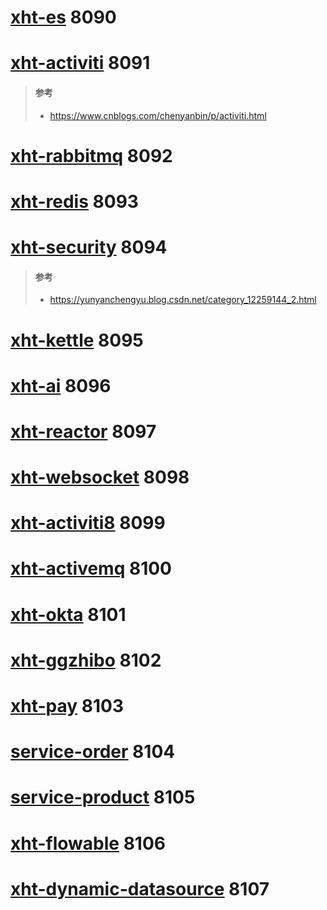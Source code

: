 # [xht-es](xht-es) 8090
    
# [xht-activiti](xht-activiti) 8091
> #### 参考
> - https://www.cnblogs.com/chenyanbin/p/activiti.html
# [xht-rabbitmq](xht-rabbitmq) 8092

# [xht-redis](xht-redis) 8093

# [xht-security](xht-security) 8094
> #### 参考
> - https://yunyanchengyu.blog.csdn.net/category_12259144_2.html


# [xht-kettle](xht-kettle) 8095


# [xht-ai](xht-ai) 8096

# [xht-reactor](xht-reactor) 8097

# [xht-websocket](xht-websocket) 8098

# [xht-activiti8](xht-activiti8) 8099

# [xht-activemq](xht-activemq) 8100

# [xht-okta](xht-okta) 8101

# [xht-ggzhibo](xht-ggzhibo) 8102

# [xht-pay](xht-pay) 8103

# [service-order](xht-spring-cloud%2Fservice%2Fservice-order) 8104

# [service-product](xht-spring-cloud%2Fservice%2Fservice-product) 8105

# [xht-flowable](xht-flowable) 8106
# [xht-dynamic-datasource](xht-dynamic-datasource) 8107
